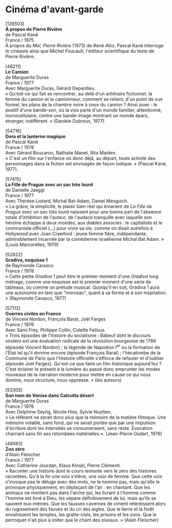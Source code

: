 # Cinéma d'avant-garde

[128503]  
**À propos de Pierre Rivière**  
de Pascal Kané  
France / 1975  
À propos du _Moi, Pierre Rivière_ (1973) de René Allio, Pascal Kané interroge le cinéaste ainsi que Michel Foucault, l'éditeur scientifique du texte de Pierre Rivière.

[48211]  
**Le Camion**  
de Marguerite Duras  
France / 1977  
Avec Marguerite Duras, Gérard Depardieu.  
« Qu'est-ce qui fait se rencontrer, au-delà d'un arbitraire fictionnel, la femme du camion et le camionneur, comment se relient, d'un point de vue formel, les plans de la chambre noire à ceux du camion ? Ainsi jouer : le positif d'une bande-son, où la voix parle d'un monde familier, attentionné, monocellulaire, contre une bande-image montrant un monde épars, étranger, indifférent. » (Danièle Dubroux, 1977)

[54716]  
**Dora et la lanterne magique**  
de Pascal Kané  
France / 1976  
Avec Gérard Boucaron, Nathalie Manet, Rita Maiden.  
« C'est un film sur l'enfance où donc déjà, au départ, toute activité des personnages dans la fiction est envisagée de façon ludique. » (Pascal Kané, 1977).

[57415]  
**La Fille de Prague avec un sac très lourd**  
de Danielle Jaeggi  
France / 1977  
Avec Thérèse Liotard, Michal Bat-Adam, Daniel Mesguich.  
« La grâce, la simplicité, le plaisir bien réel qui émanent de _La Fille de Prague avec un sac très lourd_ naissent pour une bonne part de l'absence totale d'inhibition de l'auteur, de l'audace tranquille avec laquelle son héroïne échappe à deux mondes, aux diables associés : le capitaliste et le communiste officiel (...) pour vivre sa vie, comme on disait autrefois à Hollywood avec Joan Crawford : jeune femme fière, indépendante, admirablement incarnée par la comédienne israélienne Michal Bat Adam. » (Louis Marcorelles, 1979)

[52822]  
**Gradiva, esquisse 1**  
de Raymonde Carasco  
France / 1978  
« Cette petite _Gradiva 1_ peut être le premier moment d'une _Gradiva_ long métrage, comme une esquisse est le premier moment d'une série de tableaux, ou comme un prélude musical. Quoiqu'il en soit, Gradiva 1 aura une autonomie en tant que "morceau", quant à sa forme et à son inspiration. » (Raymonde Carasco, 1977)

[57112]  
**Guerres civiles en France**  
de Vincent Nordon, François Barat, Joël Farges  
France / 1976  
Avec Sami Frey, Philippe Collin, Colette Fellous.  
« Trois épisodes de l'histoire du socialisme : Babeuf dont le discours virulent est une évaluation radicale de la révolution bourgeoise de 1789 (épisode Vincent Nordon) ; la légende de Napoléon I<sup>er</sup> ou la formation de l'État tel qu'il domine encore (épisode François Barat) ; l'hécatombe de la Commune de Paris que l'Histoire officielle s'efforce de refouler et d'oublier (épisode Joël Farges). Qu'est-ce que faire un film historique aujourd'hui ? C'est éclairer le présent à la lumière du passé donc emprunter les modes nouveaux de la narration moderne pour mettre en cause ce qui nous domine, nous structure, nous oppresse. » (les auteurs)

[53305]  
**Son nom de Venise dans Calcutta désert**  
de Marguerite Duras  
France / 1976  
Avec Delphine Seyrig, Nicole Hiss, Sylvie Nuytten.  
« Le référent ne serait donc plus que la mémoire de la matière filmique. Une mémoire volatile, sans fond, qui ne serait portée que par une impulsion d'écriture dont les intensités se consumeraient, sans reste. Évocation charriant sans fin ses retombées matérielles ». (Jean-Pierre Oudart, 1976)

[48593]  
**Zoo zéro**  
d'Alain Fleischer  
France / 1977  
Avec Catherine Jourdan, Klaus Kinski, Pierre Clémenti.  
« Raconter une histoire dont le cours remonte vers le zéro des histoires racontées. Qu'à la fin une voix s'élève, une voix de femme. Que cette voix n'invoque pas le déluge avec des mots, ne le nomme pas, mais qu'elle le provoque physiquement, en déplaçant de l'air : en chantant. Que les animaux ne montent pas dans l'arche qui, les livrant à l'homme comme l'homme est livré à Dieu, les sépare définitivement de lui, mais qu'ils se sauvent eux-mêmes. Que les fausses cavernes de ciment retentissent alors du rugissement des fauves et du cri des aigles. Que le lierre et la forêt envahissent les temples, les gratte-ciels, les prisons et les zoos. Que le perroquet n'ait plus à imiter que le chant des oiseaux. » (Alain Fleischer)

